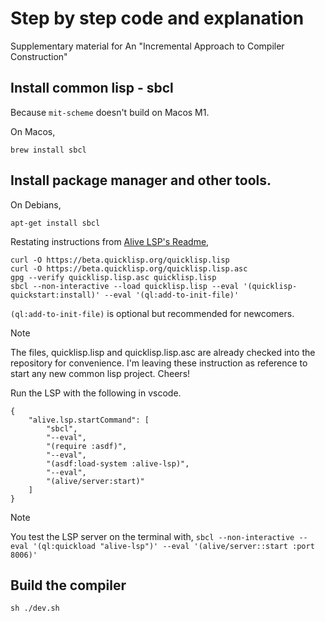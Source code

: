 # Step by step code and explanation

Supplementary material for An "Incremental Approach to Compiler Construction"

## Install common lisp - sbcl

Because `mit-scheme` doesn't build on Macos M1.

On Macos,

```
brew install sbcl
```

## Install package manager and other tools.

On Debians,

```
apt-get install sbcl
```

Restating instructions from [Alive LSP's Readme](https://github.com/nobody-famous/alive-lsp?tab=readme-ov-file#install-a-librarypackage-manager),

```
curl -O https://beta.quicklisp.org/quicklisp.lisp
curl -O https://beta.quicklisp.org/quicklisp.lisp.asc
gpg --verify quicklisp.lisp.asc quicklisp.lisp
sbcl --non-interactive --load quicklisp.lisp --eval '(quicklisp-quickstart:install)' --eval '(ql:add-to-init-file)'
```

`(ql:add-to-init-file)` is optional but recommended for newcomers.

> [!NOTE]
> The files, quicklisp.lisp and quicklisp.lisp.asc are already checked into the repository
> for convenience. I'm leaving these instruction as reference to start any new common lisp
> project. Cheers!

Run the LSP with the following in vscode.

```
{
    "alive.lsp.startCommand": [
        "sbcl",
        "--eval",
        "(require :asdf)",
        "--eval",
        "(asdf:load-system :alive-lsp)",
        "--eval",
        "(alive/server:start)"
    ]
}
```

> [!NOTE]
> You test the LSP server on the terminal with,
> `sbcl --non-interactive --eval '(ql:quickload "alive-lsp")' --eval '(alive/server::start :port 8006)'`

## Build the compiler

```
sh ./dev.sh
```
